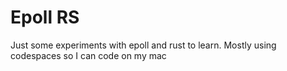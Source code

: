 # Epoll RS

Just some experiments with epoll and rust to learn. 
Mostly using codespaces so I can code on my mac